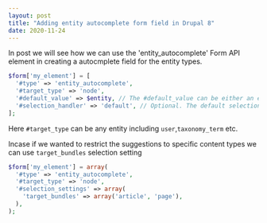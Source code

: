 ```yaml
---
layout: post
title: "Adding entity autocomplete form field in Drupal 8"
date: 2020-11-24
---
```

In post we will see how we can use the 'entity_autocomplete' Form API element in creating a autocmplete field for the entity types.

```php
$form['my_element'] = [
  '#type' => 'entity_autocomplete',
  '#target_type' => 'node',
  '#default_value' => $entity, // The #default_value can be either an entity object or an array of entity objects.
  '#selection_handler' => 'default', // Optional. The default selection handler is pre-populated to 'default'.
];
```
Here `#target_type` can be any entity including `user`,`taxonomy_term` etc.

Incase if we wanted to restrict the suggestions to specific content types we can use `target_bundles` selection setting

```php
$form['my_element'] = array(
  '#type' => 'entity_autocomplete',
  '#target_type' => 'node',
  '#selection_settings' => array(
    'target_bundles' => array('article', 'page'),
  ),
);
```
